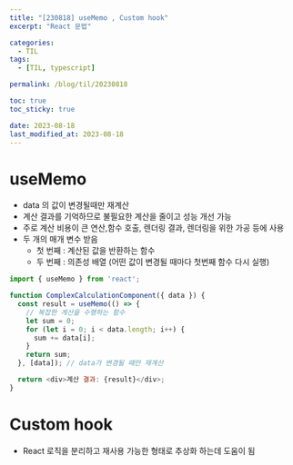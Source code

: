 ```yaml
---
title: "[230818] useMemo , Custom hook"
excerpt: "React 문법"

categories:
  - TIL
tags:
  - [TIL, typescript]

permalink: /blog/til/20230818

toc: true
toc_sticky: true

date: 2023-08-18
last_modified_at: 2023-08-18
---
```


# useMemo
- data 의 값이 변경될때만 재계산
- 계산 결과를 기억하므로 불필요한 계산을 줄이고 성능 개선 가능
- 주로 계산 비용이 큰 연산,함수 호출, 렌더링 결과, 렌더링을 위한 가공 등에 사용
- 두 개의 매개 변수 받음
  - 첫 번째 : 계산된 값을 반환하는 함수
  - 두 번째 : 의존성 배열 (어떤 값이 변경될 때마다 첫번째 함수 다시 실행)
```js
import { useMemo } from 'react';

function ComplexCalculationComponent({ data }) {
  const result = useMemo(() => {
    // 복잡한 계산을 수행하는 함수
    let sum = 0;
    for (let i = 0; i < data.length; i++) {
      sum += data[i];
    }
    return sum;
  }, [data]); // data가 변경될 때만 재계산

  return <div>계산 결과: {result}</div>;
}

```

# Custom hook
- React 로직을 분리하고 재사용 가능한 형태로 추상화 하는데 도움이 됨